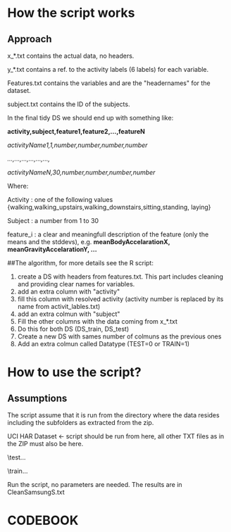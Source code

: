 # How the script works
## Approach
x_*.txt contains the actual data, no headers.

y_*.txt contains a ref. to the activity labels (6 labels) for each variable.

Features.txt contains the variables and are the "headernames" for the dataset.

subject.txt contains the ID of the subjects.

In the final tidy DS we should end up with something like:

**activity,subject,feature1,feature2,...,featureN**

*activityName1,1,number,number,number,number*

*...,...,...,...,...,...,*

*activityNameN,30,number,number,number,number*

Where:

Activity  : one of the following values {walking,walking_upstairs,walking_downstairs,sitting,standing, laying}

Subject   : a number from 1 to 30

feature_i  : a clear and meaningfull description of the feature (only the means and the stddevs), e.g. **meanBodyAccelarationX, meanGravityAccelarationY, ...**

##The algorithm, for more details see the R script:

1. create a DS with headers from features.txt. This part includes cleaning and providing clear names for variables.
2. add an extra column with "activity"
3. fill this column with resolved activity (activity number is replaced by its name from activit_lables.txt)
4. add an extra colmun with "subject"
4. Fill the other columns with the data coming from x_*.txt
5. Do this for both DS (DS_train, DS_test)
6. Create a new DS with sames number of colmuns as the previous ones
7. Add an extra colmun called Datatype (TEST=0 or TRAIN=1)

# How to use the script?
## Assumptions
The script assume that it is run from the directory where the data resides including the subfolders as extracted from the zip.

UCI HAR Dataset <- script should be run from here, all other TXT files as in the ZIP must also be here.

  \\test\...
  
  \\train\...

Run the script, no parameters are needed. The results are in CleanSamsungS.txt
  
# CODEBOOK
